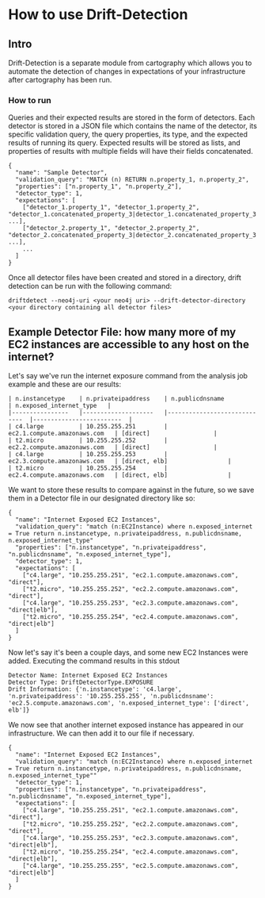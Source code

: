 # How to use Drift-Detection

## Intro
Drift-Detection is a separate module from cartography which allows you to automate the detection of changes in expectations of your infrastructure after cartography has been run. 

### How to run
Queries and their expected results are stored in the form of detectors. Each detector is stored in a JSON file which contains the name of the detector, its specific validation query, the query properties, its type, and the expected results of running its query. Expected results will be stored as lists, and properties of results with multiple fields will have their fields concatenated.
```
{
  "name": "Sample Detector",
  "validation_query": "MATCH (n) RETURN n.property_1, n.property_2",
  "properties": ["n.property_1", "n.property_2"],
  "detector_type": 1,
  "expectations": [
    ["detector_1.property_1", "detector_1.property_2", "detector_1.concatenated_property_3|detector_1.concatenated_property_3|detector_1.concatenated_property_3", ...],
    ["detector_2.property_1", "detector_2.property_2", "detector_2.concatenated_property_3|detector_2.concatenated_property_3|detector_2.concatenated_property_3", ...],
    ...
  ]
}
```

Once all detector files have been created and stored in a directory, drift detection can be run with the following command:

`driftdetect --neo4j-uri <your neo4j uri> --drift-detector-directory <your directory containing all detector files>`

## Example Detector File: how many more of my EC2 instances are accessible to any host on the internet?
Let's say we've run the internet exposure command from the analysis job example and these are our results:
```
| n.instancetype 	| n.privateipaddress 	| n.publicdnsname             	| n.exposed_internet_type 	|
|----------------	|--------------------	|-----------------------------	|-------------------------	|
| c4.large       	| 10.255.255.251     	| ec2.1.compute.amazonaws.com 	| [direct]                	|
| t2.micro       	| 10.255.255.252     	| ec2.2.compute.amazonaws.com 	| [direct]                	|
| c4.large       	| 10.255.255.253     	| ec2.3.compute.amazonaws.com 	| [direct, elb]                	|
| t2.micro       	| 10.255.255.254     	| ec2.4.compute.amazonaws.com 	| [direct, elb]                 |

```

We want to store these results to compare against in the future, so we save them in a Detector file in our designated directory like so:
```
{
  "name": "Internet Exposed EC2 Instances",
  "validation_query": "match (n:EC2Instance) where n.exposed_internet = True return n.instancetype, n.privateipaddress, n.publicdnsname, n.exposed_internet_type"
  "properties": ["n.instancetype", "n.privateipaddress", "n.publicdnsname", "n.exposed_internet_type"],
  "detector_type": 1,
  "expectations": [
    ["c4.large", "10.255.255.251", "ec2.1.compute.amazonaws.com", "direct"],
    ["t2.micro", "10.255.255.252", "ec2.2.compute.amazonaws.com", "direct"],
    ["c4.large", "10.255.255.253", "ec2.3.compute.amazonaws.com", "direct|elb"],
    ["t2.micro", "10.255.255.254", "ec2.4.compute.amazonaws.com", "direct|elb"]
  ]
}
```

Now let's say it's been a couple days, and some new EC2 Instances were added. Executing the command results in this stdout
```
Detector Name: Internet Exposed EC2 Instances
Detector Type: DriftDetectorType.EXPOSURE
Drift Information: {'n.instancetype': 'c4.large', 'n.privateipaddress': '10.255.255.255', 'n.publicdnsname': 'ec2.5.compute.amazonaws.com', 'n.exposed_internet_type': ['direct', elb']}
```
We now see that another internet exposed instance has appeared in our infrastructure. We can then add it to our file if necessary.

```
{
  "name": "Internet Exposed EC2 Instances",
  "validation_query": "match (n:EC2Instance) where n.exposed_internet = True return n.instancetype, n.privateipaddress, n.publicdnsname, n.exposed_internet_type""
  "detector_type": 1,
  "properties": ["n.instancetype", "n.privateipaddress", "n.publicdnsname", "n.exposed_internet_type"],
  "expectations": [
    ["c4.large", "10.255.255.251", "ec2.1.compute.amazonaws.com", "direct"],
    ["t2.micro", "10.255.255.252", "ec2.2.compute.amazonaws.com", "direct"],
    ["c4.large", "10.255.255.253", "ec2.3.compute.amazonaws.com", "direct|elb"],
    ["t2.micro", "10.255.255.254", "ec2.4.compute.amazonaws.com", "direct|elb"],
    ["c4.large", "10.255.255.255", "ec2.5.compute.amazonaws.com", "direct|elb"]
  ]
}
```